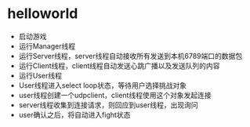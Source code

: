 # helloworld
* 启动游戏
* 运行Manager线程
* 运行Server线程，server线程自动接收所有发送到本机6789端口的数据包
* 运行Client线程，client线程自动发送心跳广播以及发送队列的内容
* 运行User线程
* User线程进入select loop状态，等待用户选择挑战对象
* user线程创建一个udpclient，client线程使用这个对象发起连接
* server线程收集到连接请求，则回应到user线程，出现询问
* user确认之后，将自动进入fight状态